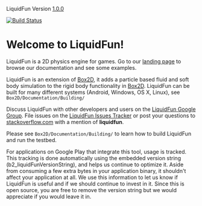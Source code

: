 LiquidFun Version [1.0.0][]

[![Build Status](https://travis-ci.org/vpmedia/liquidfun.svg?branch=master)](https://travis-ci.org/vpmedia/liquidfun)

# Welcome to LiquidFun!

LiquidFun is a 2D physics engine for games.  Go to our
[landing page][] to browse our documentation and see some examples.

LiquidFun is an extension of [Box2D][], it adds a particle based fluid and soft
body simulation to the rigid body functionality in [Box2D][].  LiquidFun can be
built for many different systems (Android, Windows, OS X, Linux), see
`Box2D/Documentation/Building/`

Discuss LiquidFun with other developers and users on the
[LiquidFun Google Group][].  File issues on the [LiquidFun Issues Tracker][]
or post your questions to [stackoverflow.com][] with a mention of
**liquidfun**.

Please see `Box2D/Documentation/Building/` to learn how to build LiquidFun and
run the testbed.

For applications on Google Play that integrate this tool, usage is tracked.
This tracking is done automatically using the embedded version string
(b2_liquidFunVersionString), and helps us continue to optimize it. Aside from
consuming a few extra bytes in your application binary, it shouldn't affect
your application at all.  We use this information to let us know if LiquidFun
is useful and if we should continue to invest in it.  Since this is open
source, you are free to remove the version string but we would appreciate if
you would leave it in.

  [LiquidFun Google Group]: http://group.google.com/group/liquidfun
  [LiquidFun Issues Tracker]: http://github.com/google/liquidfun/issues
  [stackoverflow.com]: http://www.stackoverflow.com
  [landing page]: http://google.github.io/liquidfun
  [1.0.0]: http://google.github.io/liquidfun/ReleaseNotes.html
  [Box2D]: http://box2d.org
